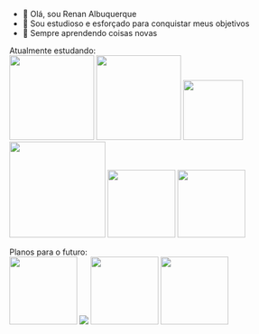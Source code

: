 - 👋 Olá, sou Renan Albuquerque
- 👀 Sou estudioso e esforçado para conquistar meus objetivos
- 🌱 Sempre aprendendo coisas novas

Atualmente estudando: <br>
<img width='150px' src ='https://img.icons8.com/?size=512&id=108784&format=png'>
<img width='150px' src= 'https://upload.wikimedia.org/wikipedia/commons/thumb/6/61/HTML5_logo_and_wordmark.svg/512px-HTML5_logo_and_wordmark.svg.png'>
<img width ='106px' src='https://upload.wikimedia.org/wikipedia/commons/thumb/d/d5/CSS3_logo_and_wordmark.svg/363px-CSS3_logo_and_wordmark.svg.png'>
<img width='170px' src='https://upload.wikimedia.org/wikipedia/commons/thumb/2/27/PHP-logo.svg/711px-PHP-logo.svg.png'>
<img width='120px' src='https://upload.wikimedia.org/wikipedia/commons/thumb/a/a7/React-icon.svg/512px-React-icon.svg.png?20220125121207'>
<img width='120px' src='https://upload.wikimedia.org/wikipedia/commons/4/4c/Typescript_logo_2020.svg'>

Planos para o futuro: <br>
<img width='120px' src='https://upload.wikimedia.org/wikipedia/commons/thumb/d/d9/Node.js_logo.svg/590px-Node.js_logo.svg.png?20170401104355'>
<img src='https://upload.wikimedia.org/wikipedia/commons/thumb/9/95/Vue.js_Logo_2.svg/120px-Vue.js_Logo_2.svg.png'>
<img width='120px' src='https://upload.wikimedia.org/wikipedia/commons/thumb/c/cf/Angular_full_color_logo.svg/250px-Angular_full_color_logo.svg.png'>
<img width='120px' src='https://www.google.com/url?sa=i&url=https%3A%2F%2Fmedium.com%2Ffree-code-camp%2Flearn-mongodb-a4ce205e7739&psig=AOvVaw0E8_6C0HhekK9BQYeeSqDI&ust=1702411563446000&source=images&cd=vfe&opi=89978449&ved=0CBEQjRxqFwoTCODQ77eXiIMDFQAAAAAdAAAAABAD'>
